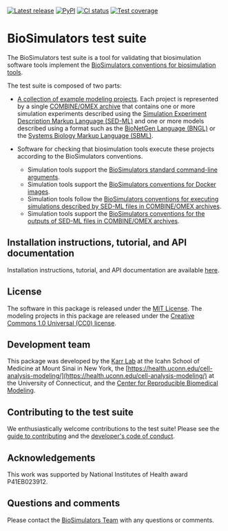 [![Latest release](https://img.shields.io/github/v/release/biosimulators/Biosimulators_test_suite)](https://github.com/biosimulators/Biosimulators_test_suite/releases)
[![PyPI](https://img.shields.io/pypi/v/Biosimulators-test-suite)](https://pypi.org/project/Biosimulators-test-suite/)
[![CI status](https://github.com/biosimulators/Biosimulators_test_suite/workflows/Continuous%20integration/badge.svg)](https://github.com/biosimulators/Biosimulators_test_suite/actions?query=workflow%3A%22Continuous+integration%22)
[![Test coverage](https://codecov.io/gh/biosimulators/Biosimulators_test_suite/branch/dev/graph/badge.svg)](https://codecov.io/gh/biosimulators/Biosimulators_test_suite)

# BioSimulators test suite

The BioSimulators test suite is a tool for validating that biosimulation software tools implement the [BioSimulators conventions for biosimulation tools](https://biosimulators.org/conventions).

The test suite is composed of two parts:

* [A collection of example modeling projects](examples). Each project is represented by a single [COMBINE/OMEX archive](https://combinearchive.org/) that contains one or more simulation experiments described using the [Simulation Experiment Description Markup Language (SED-ML)](https://sed-ml.org) and one or more models described using a format such as the [BioNetGen Language (BNGL)](https://bionetgen.org) or the [Systems Biology Markup Language (SBML)](http://sbml.org).

* Software for checking that biosimulation tools execute these projects according to the BioSimulators conventions.

    * Simulation tools support the [BioSimulators standard command-line arguments](https://biosimulators.org/conventions/simulator-interfaces).
    * Simulation tools support the [BioSimulators conventions for Docker images](https://biosimulators.org/conventions/simulator-images).
    * Simulation tools follow the [BioSimulators conventions for executing simulations described by SED-ML files in COMBINE/OMEX archives](https://biosimulators.org/conventions/simulation-experiments).
    * Simulation tools support the [BioSimulators conventions for the outputs of SED-ML files in COMBINE/OMEX archives](https://biosimulators.org/conventions/simulation-reports).

## Installation instructions, tutorial, and API documentation
Installation instructions, tutorial, and API documentation are available [here](https://biosimulators.github.io/Biosimulators_test_suite/).

## License
The software in this package is released under the [MIT License](LICENSE). The modeling projects in this package are released under the [Creative Commons 1.0 Universal (CC0) license](LICENSE-DATA).

## Development team
This package was developed by the [Karr Lab](https://www.karrlab.org) at the Icahn School of Medicine at Mount Sinai in New York, the [https://health.uconn.edu/cell-analysis-modeling/](https://health.uconn.edu/cell-analysis-modeling/) at the University of Connecticut, and the [Center for Reproducible Biomedical Modeling](http://reproduciblebiomodels.org).

## Contributing to the test suite
We enthusiastically welcome contributions to the test suite! Please see the [guide to contributing](CONTRIBUTING.md) and the [developer's code of conduct](CODE_OF_CONDUCT.md).

## Acknowledgements
This work was supported by National Institutes of Health award P41EB023912.

## Questions and comments
Please contact the [BioSimulators Team](mailto:info@biosimulators.org) with any questions or comments.
